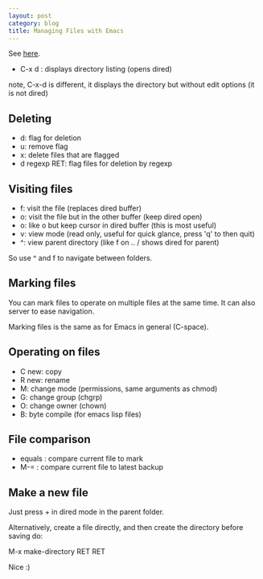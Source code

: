 ```yaml
---
layout: post
category: blog
title: Managing Files with Emacs
---
```


See [here](http://www.gnu.org/software/emacs/manual/html_node/emacs/Dired.html#Dired).

* C-x d : displays directory listing (opens dired)

note, C-x-d is different, it displays the directory but without edit options (it is not dired)

Deleting
--------

* d: flag for deletion
* u: remove flag
* x: delete files that are flagged
* d regexp RET: flag files for deletion by regexp

Visiting files
--------------

* f: visit the file (replaces dired buffer)
* o: visit the file but in the other buffer (keep dired open)
* o: like o but keep cursor in dired buffer (this is most useful)
* v: view mode (read only, useful for quick glance, press 'q' to then quit)
* ^: view parent directory (like f on .. / shows dired for parent)

So use ^ and f to navigate between folders.

Marking files
-------------

You can mark files to operate on multiple files at the same time. It can also server to ease navigation.

Marking files is the same as for Emacs in general (C-space).

Operating on files
------------------

* C new: copy
* R new: rename
* M: change mode (permissions, same arguments as chmod)
* G: change group (chgrp)
* O: change owner (chown)
* B: byte compile (for emacs lisp files)

File comparison
---------------

* equals : compare current file to mark
* M-= : compare current file to latest backup

Make a new file
---------------

Just press + in dired mode in the parent folder.

Alternatively, create a file directly, and then create the directory before saving  do:

M-x make-directory RET RET

Nice :)